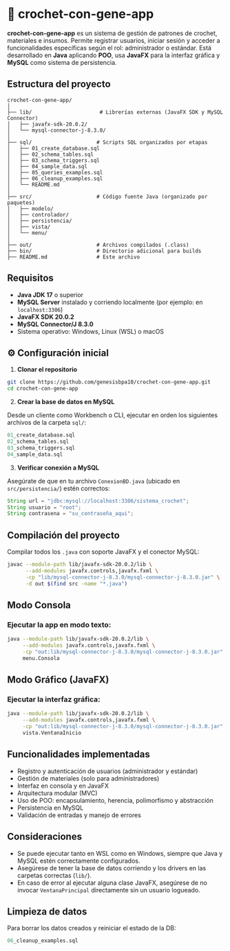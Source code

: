 # 🧶 crochet-con-gene-app

**crochet-con-gene-app** es un sistema de gestión de patrones de crochet, materiales e insumos. Permite registrar usuarios, iniciar sesión y acceder a funcionalidades específicas según el rol: administrador o estándar. Está desarrollado en **Java** aplicando **POO**, usa **JavaFX** para la interfaz gráfica y **MySQL** como sistema de persistencia.

## Estructura del proyecto

```
crochet-con-gene-app/
│
├── lib/                      # Librerías externas (JavaFX SDK y MySQL Connector)
│   ├── javafx-sdk-20.0.2/
│   └── mysql-connector-j-8.3.0/
│
├── sql/                     # Scripts SQL organizados por etapas
│   ├── 01_create_database.sql
│   ├── 02_schema_tables.sql
│   ├── 03_schema_triggers.sql
│   ├── 04_sample_data.sql
│   ├── 05_queries_examples.sql
│   ├── 06_cleanup_examples.sql
│   └── README.md
│
├── src/                     # Código fuente Java (organizado por paquetes)
│   ├── modelo/
│   ├── controlador/
│   ├── persistencia/
│   ├── vista/
│   └── menu/
│
├── out/                     # Archivos compilados (.class)
├── bin/                     # Directorio adicional para builds
├── README.md                # Este archivo
```

## Requisitos

- **Java JDK 17** o superior
- **MySQL Server** instalado y corriendo localmente (por ejemplo: en `localhost:3306`)
- **JavaFX SDK 20.0.2**
- **MySQL Connector/J 8.3.0**
- Sistema operativo: Windows, Linux (WSL) o macOS

## ⚙️ Configuración inicial

1. **Clonar el repositorio**

```bash
git clone https://github.com/genesisbpa10/crochet-con-gene-app.git
cd crochet-con-gene-app
```

2. **Crear la base de datos en MySQL**

Desde un cliente como Workbench o CLI, ejecutar en orden los siguientes archivos de la carpeta `sql/`:

```sql
01_create_database.sql
02_schema_tables.sql
03_schema_triggers.sql
04_sample_data.sql
```

3. **Verificar conexión a MySQL**

Asegúrate de que en tu archivo `ConexionBD.java` (ubicado en `src/persistencia/`) estén correctos:

```java
String url = "jdbc:mysql://localhost:3306/sistema_crochet";
String usuario = "root";
String contrasena = "su_contraseña_aqui";
```

## Compilación del proyecto

Compilar todos los `.java` con soporte JavaFX y el conector MySQL:

```bash
javac --module-path lib/javafx-sdk-20.0.2/lib \
      --add-modules javafx.controls,javafx.fxml \
      -cp "lib/mysql-connector-j-8.3.0/mysql-connector-j-8.3.0.jar" \
      -d out $(find src -name "*.java")
```

## Modo Consola

### Ejecutar la app en modo texto:

```bash
java --module-path lib/javafx-sdk-20.0.2/lib \
     --add-modules javafx.controls,javafx.fxml \
     -cp "out:lib/mysql-connector-j-8.3.0/mysql-connector-j-8.3.0.jar" \
     menu.Consola
```

## Modo Gráfico (JavaFX)

### Ejecutar la interfaz gráfica:

```bash
java --module-path lib/javafx-sdk-20.0.2/lib \
     --add-modules javafx.controls,javafx.fxml \
     -cp "out:lib/mysql-connector-j-8.3.0/mysql-connector-j-8.3.0.jar" \
     vista.VentanaInicio
```

## Funcionalidades implementadas

- Registro y autenticación de usuarios (administrador y estándar)
- Gestión de materiales (solo para administradores)
- Interfaz en consola y en JavaFX
- Arquitectura modular (MVC)
- Uso de POO: encapsulamiento, herencia, polimorfismo y abstracción
- Persistencia en MySQL
- Validación de entradas y manejo de errores

## Consideraciones

- Se puede ejecutar tanto en WSL como en Windows, siempre que Java y MySQL estén correctamente configurados.
- Asegúrese de tener la base de datos corriendo y los drivers en las carpetas correctas (`lib/`).
- En caso de error al ejecutar alguna clase JavaFX, asegúrese de no invocar `VentanaPrincipal` directamente sin un usuario logueado.

## Limpieza de datos

Para borrar los datos creados y reiniciar el estado de la DB:

```sql
06_cleanup_examples.sql
```
